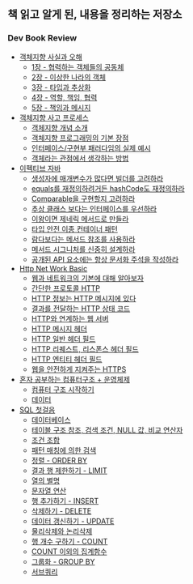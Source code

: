 ## 책 읽고 알게 된, 내용을 정리하는 저장소

### Dev Book Review
- [객체지향 사실과 오해]()<br/>
    - [1장 - 협력하는 객체들의 공동체]()<br/>
    - [2장 - 이상한 나라의 객체]()<br/>
    - [3장 - 타입과 추상화]()<br/>
    - [4장 - 역할, 책임, 협력]()<br/>
    - [5장 - 책임과 메시지]()<br/>
- [객체지향 사고 프로세스]()<br/>   
    - [객체지향 개념 소개]()<br/>
    - [객체지향 프로그래밍의 기본 장점]()<br/>
    - [인터페이스/구현부 패러다임의 실제 예시]()<br/> 
    - [객체라는 관점에서 생각하는 방법]()<br/> 
- [이펙티브 자바]()<br/>
    - [생성자에 매개변수가 많다면 빌더를 고려하라]()<br/>
    - [equals를 재정의하려거든 hashCode도 재정의하라]()<br/>
    - [Comparable을 구현할지 고려하라]()<br/>
    - [추상 클래스 보다는 인터페이스를 우선하라]()<br/>
    - [이왕이면 제네릭 메서드로 만들라]()<br/>
    - [타입 안전 이종 컨테이너 패턴]()<br/>
    - [람다보다는 메서드 참조를 사용하라]()<br/>    
    - [메서드 시그니처를 신중히 설계하라]()<br/>
    - [공개된 API 요소에는 항상 문서화 주석을 작성하라]()<br/>
- [Http Net Work Basic]()<br/>
    - [웹과 네트워크의 기본에 대해 알아보자]()<br/> 
    - [간단한 프로토콜 HTTP]()<br/>
    - [HTTP 정보는 HTTP 메시지에 있다]()<br/>
    - [결과를 전달하는 HTTP 상태 코드]()<br/>
    - [HTTP와 연계하는 웹 서버]()<br/>
    - [HTTP 메시지 헤더]()<br/>
    - [HTTP 일반 헤더 필드]()<br/>
    - [HTTP 리퀘스트, 리스폰스 헤더 필드]()<br/>
    - [HTTP 엔티티 헤더 필드]()<br/>
    - [웹을 안전하게 지켜주는 HTTPS]()<br/>    
- [혼자 공부하는 컴퓨터구조 + 운영체제]()<br/>
    - [컴퓨터 구조 시작하기]()<br/>
    - [데이터]()<br/>
- [SQL 첫걸음]()<br/>
    - [데이터베이스]()<br/>
    - [테이블 구조 참조, 검색 조건, NULL 값, 비교 연산자]()<br/>
    - [조건 조합]()<br/>
    - [패턴 매칭에 의한 검색]()<br/>
    - [정렬 -  ORDER BY]()<br/>
    - [결과 행 제한하기 - LIMIT]()<br/>
    - [열의 별명]()<br/>
    - [문자열 연산]()<br/>
    - [행 추가하기 - INSERT]()<br/>
    - [삭제하기 - DELETE]()<br/>
    - [데이터 갱신하기 - UPDATE]()<br/>
    - [물리삭제와 논리삭제]()<br/>
    - [행 개수 구하기 - COUNT]()<br/>
    - [COUNT 이외의 집계함수]()<br/>
    - [그룹화 - GROUP BY]()<br/>
    - [서브쿼리]()<br/>

